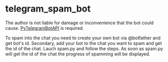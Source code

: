 # telegram_spam_bot
The author is not liable for damage or inconvenience that the bot could cause.
[PyTelegramBotAPI](https://github.com/eternnoir/pyTelegramBotAPI) is required.

To spam into the chat you need to create your own bot via @botfather and get bot's id. 
Secondary, add your bot to the chat you want to spam and get the id of the chat.
Lauch spam.py and follow the steps.
As soon as spam.py will get the id of the chat the progress of spamming will be displayed.
